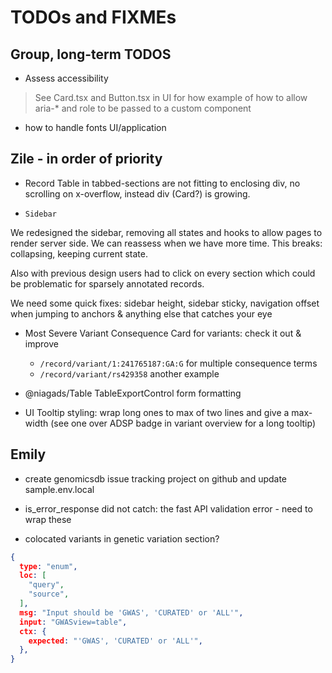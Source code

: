 # TODOs and FIXMEs

## Group, long-term TODOS

* Assess accessibility
  
> See Card.tsx and Button.tsx in UI for how example of how to allow aria-* and role to be passed to a custom component

* how to handle fonts UI/application

## Zile - in order of priority

* Record Table in tabbed-sections are not fitting to enclosing div, no scrolling on x-overflow, instead div (Card?) is growing.  

* `Sidebar`

We redesigned the sidebar, removing all states and hooks to allow pages to render server side.  We can reassess when we have more time.
This breaks: collapsing, keeping current state.

Also with previous design users had to click on every section which could be problematic for sparsely annotated records.

We need some quick fixes: sidebar height, sidebar sticky, navigation offset when jumping to anchors & anything else that catches your eye

* Most Severe Variant Consequence Card for variants: check it out & improve

  * `/record/variant/1:241765187:GA:G` for multiple consequence terms
  * `/record/variant/rs429358` another example

* @niagads/Table TableExportControl form formatting

* UI Tooltip styling: wrap long ones to max of two lines and give a max-width (see one over ADSP badge in variant overview for a long tooltip)

## Emily

* create genomicsdb issue tracking project on github and update sample.env.local

* is_error_response did not catch: the fast API validation error - need to wrap these

* colocated variants in genetic variation section?

```json
{
  type: "enum",
  loc: [
    "query",
    "source",
  ],
  msg: "Input should be 'GWAS', 'CURATED' or 'ALL'",
  input: "GWASview=table",
  ctx: {
    expected: "'GWAS', 'CURATED' or 'ALL'",
  },
}
```

